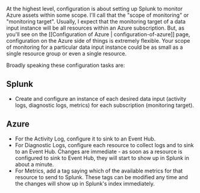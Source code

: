 At the highest level, configuration is about setting up Splunk to monitor Azure assets within some scope. I'll call that the "scope of monitoring" or "monitoring target". Usually, I expect that the monitoring target of a data input instance will be all resources within an Azure subscription. But, as you'll see on the [[Configuration of Azure | configuration-of-azure]] page, configuration on the Azure side of things is extremely flexible. Your scope of monitoring for a particular data input instance could be as small as a single resource group or even a single resource.

Broadly speaking these configuration tasks are:

## Splunk
* Create and configure an instance of each desired data input (activity logs, diagnostic logs, metrics) for each subscription (monitoring target).

## Azure
* For the Activity Log, configure it to sink to an Event Hub.
* For Diagnostic Logs, configure each resource to collect logs and to sink to an Event Hub. Changes are immediate - as soon as a resource is configured to sink to Event Hub, they will start to show up in Splunk in about a minute.
* For Metrics, add a tag saying which of the available metrics for that resource to send to Splunk. These tags can be modified any time and the changes will show up in Splunk's index immediately.

